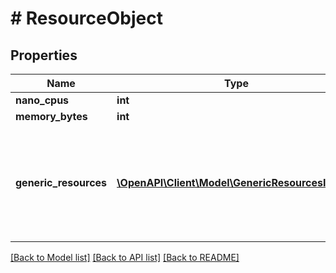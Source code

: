 # # ResourceObject

## Properties

Name | Type | Description | Notes
------------ | ------------- | ------------- | -------------
**nano_cpus** | **int** |  | [optional]
**memory_bytes** | **int** |  | [optional]
**generic_resources** | [**\OpenAPI\Client\Model\GenericResourcesInner[]**](GenericResourcesInner.md) | User-defined resources can be either Integer resources (e.g, &#x60;SSD&#x3D;3&#x60;) or String resources (e.g, &#x60;GPU&#x3D;UUID1&#x60;). | [optional]

[[Back to Model list]](../../README.md#models) [[Back to API list]](../../README.md#endpoints) [[Back to README]](../../README.md)
